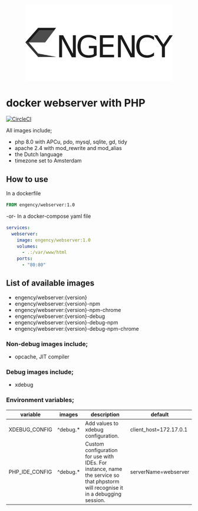 <p align="center"><a href="https://www.engency.com" target="_blank"><img src="engency.png?raw=true" width="400" alt="Engency Logo"></a></p>

# docker webserver with PHP

[![CircleCI](https://circleci.com/gh/Engency/docker-webserver-php/tree/master.svg?style=shield)](https://app.circleci.com/pipelines/github/Engency/docker-webserver-php)

All images include;

- php 8.0 with APCu, pdo, mysql, sqlite, gd, tidy
- apache 2.4 with mod_rewrite and mod_alias
- the Dutch language
- timezone set to Amsterdam

## How to use

In a dockerfile

```dockerfile
FROM engency/webserver:1.0
```

-or- In a docker-compose yaml file

```yaml
services:
  webserver:
    image: engency/webserver:1.0
    volumes:
      - .:/var/www/html
    ports:
      - "80:80"
```

## List of available images

- engency/webserver:{version}
- engency/webserver:{version}-npm
- engency/webserver:{version}-npm-chrome
- engency/webserver:{version}-debug
- engency/webserver:{version}-debug-npm
- engency/webserver:{version}-debug-npm-chrome

### Non-debug images include;

- opcache, JIT compiler

### Debug images include;

- xdebug

### Environment variables;

|variable|images|description|default|
|---|---|---|---|
|XDEBUG_CONFIG|^debug.*|Add values to xdebug configuration.|client_host=172.17.0.1|
|PHP_IDE_CONFIG|^debug.*|Custom configuration for use with IDEs. For instance, name the service so that phpstorm will recognise it in a debugging session.|serverName=webserver|
